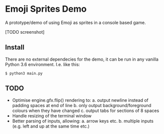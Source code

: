 
# Emoji Sprites Demo

A prototype/demo of using Emoji as sprites in a console based game.

[TODO screenshot]

## Install

There are no external dependecies for the demo, it can be run in any vanilla Python 3.6 environment. I.e. like this:

    $ python3 main.py

## TODO

 - Optimise engine.gfx.flip() rendering to:
    a. output newline instead of padding spaces at end of line
    b. only output background/foreground colours when they have changed
    c. output tabs for sections of 8 spaces
 - Handle resizing of the terminal window
 - Better parsing of inputs, allowing:
    a. arrow keys etc.
    b. multiple inputs (e.g. left and up at the same time etc.)
